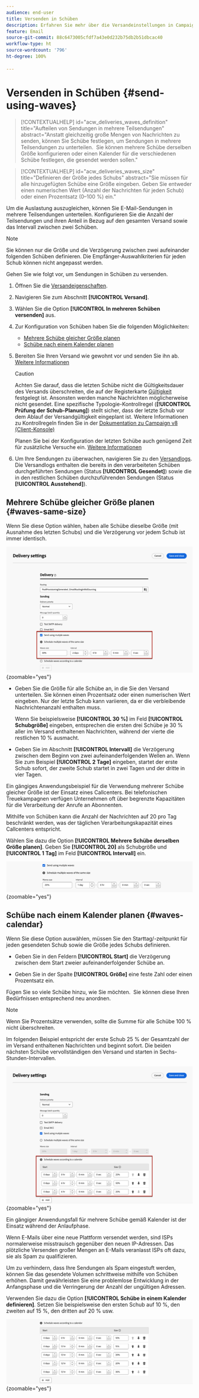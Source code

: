 ```yaml
---
audience: end-user
title: Versenden in Schüben
description: Erfahren Sie mehr über die Versandeinstellungen in Campaign Web
feature: Email
source-git-commit: 88c6473005cfdf7a43e0d232b75db2b51dbcac40
workflow-type: ht
source-wordcount: '796'
ht-degree: 100%

---
```



# Versenden in Schüben {#send-using-waves}

>[!CONTEXTUALHELP]
>id="acw_deliveries_waves_definition"
>title="Aufteilen von Sendungen in mehrere Teilsendungen"
>abstract="Anstatt gleichzeitig große Mengen von Nachrichten zu senden, können Sie Schübe festlegen, um Sendungen in mehrere Teilsendungen zu unterteilen.  Sie können mehrere Schübe derselben Größe konfigurieren oder einen Kalender für die verschiedenen Schübe festlegen, die gesendet werden sollen."

>[!CONTEXTUALHELP]
>id="acw_deliveries_waves_size"
>title="Definieren der Größe jedes Schubs"
>abstract="Sie müssen für alle hinzugefügten Schübe eine Größe eingeben. Geben Sie entweder einen numerischen Wert (Anzahl der Nachrichten für jeden Schub) oder einen Prozentsatz (0–100 %) ein."

Um die Auslastung auszugleichen, können Sie E-Mail-Sendungen in mehrere Teilsendungen unterteilen. Konfigurieren Sie die Anzahl der Teilsendungen und ihren Anteil in Bezug auf den gesamten Versand sowie das Intervall zwischen zwei Schüben.

>[!NOTE]
>
>Sie können nur die Größe und die Verzögerung zwischen zwei aufeinander folgenden Schüben definieren. Die Empfänger-Auswahlkriterien für jeden Schub können nicht angepasst werden.

Gehen Sie wie folgt vor, um Sendungen in Schüben zu versenden.

1. Öffnen Sie die [Versandeigenschaften](delivery-settings.md#retries).

1. Navigieren Sie zum Abschnitt **[!UICONTROL Versand]**.

1. Wählen Sie die Option **[!UICONTROL In mehreren Schüben versenden]** aus.

1. Zur Konfiguration von Schüben haben Sie die folgenden Möglichkeiten:

   * [Mehrere Schübe gleicher Größe planen](#waves-same-size)
   * [Schübe nach einem Kalender planen](#waves-calendar)

1. Bereiten Sie Ihren Versand wie gewohnt vor und senden Sie ihn ab. [Weitere Informationen](../msg/gs-deliveries.md)

   >[!CAUTION]
   >
   >Achten Sie darauf, dass die letzten Schübe nicht die Gültigkeitsdauer des Versands überschreiten, die auf der Registerkarte [Gültigkeit](delivery-settings.md#validity) festgelegt ist. Ansonsten werden manche Nachrichten möglicherweise nicht gesendet. Eine spezifische Typologie-Kontrollregel (**[!UICONTROL Prüfung der Schub-Planung]**) stellt sicher, dass der letzte Schub vor dem Ablauf der Versandgültigkeit eingeplant ist. Weitere Informationen zu Kontrollregeln finden Sie in der [Dokumentation zu Campaign v8 (Client-Konsole)](https://experienceleague.adobe.com/docs/campaign/automation/campaign-optimization/control-rules.html?lang=de)
   >
   >Planen Sie bei der Konfiguration der letzten Schübe auch genügend Zeit für zusätzliche Versuche ein. [Weitere Informationen](delivery-settings.md#retries)

1. Um Ihre Sendungen zu überwachen, navigieren Sie zu den [Versandlogs](../monitor/delivery-logs.md). Die Versandlogs enthalten die bereits in den verarbeiteten Schüben durchgeführten Sendungen (Status **[!UICONTROL Gesendet]**) sowie die in den restlichen Schüben durchzuführenden Sendungen (Status **[!UICONTROL Ausstehend]**).

## Mehrere Schübe gleicher Größe planen {#waves-same-size}

Wenn Sie diese Option wählen, haben alle Schübe dieselbe Größe (mit Ausnahme des letzten Schubs) und die Verzögerung vor jedem Schub ist immer identisch.

![](assets/waves-same-size.png){zoomable=&quot;yes&quot;}

* Geben Sie die Größe für alle Schübe an, in die Sie den Versand unterteilen. Sie können einen Prozentsatz oder einen numerischen Wert eingeben. Nur der letzte Schub kann variieren, da er die verbleibende Nachrichtenanzahl enthalten muss.

  Wenn Sie beispielsweise **[!UICONTROL 30 %]** im Feld **[!UICONTROL Schubgröße]** eingeben, entsprechen die ersten drei Schübe je 30 % aller im Versand enthaltenen Nachrichten, während der vierte die restlichen 10 % ausmacht.

* Geben Sie im Abschnitt **[!UICONTROL Intervall]** die Verzögerung zwischen dem Beginn von zwei aufeinanderfolgenden Wellen an. Wenn Sie zum Beispiel **[!UICONTROL 2 Tage]** eingeben, startet der erste Schub sofort, der zweite Schub startet in zwei Tagen und der dritte in vier Tagen.

Ein gängiges Anwendungsbeispiel für die Verwendung mehrerer Schübe gleicher Größe ist der Einsatz eines Callcenters. Bei telefonischen Treuekampagnen verfügen Unternehmen oft über begrenzte Kapazitäten für die Verarbeitung der Anrufe an Abonnenten.

Mithilfe von Schüben kann die Anzahl der Nachrichten auf 20 pro Tag beschränkt werden, was der täglichen Verarbeitungskapazität eines Callcenters entspricht.

Wählen Sie dazu die Option **[!UICONTROL Mehrere Schübe derselben Größe planen]**. Geben Sie **[!UICONTROL 20]** als Schubgröße und **[!UICONTROL 1 Tag]** im Feld **[!UICONTROL Intervall]** ein.

![](assets/waves-call-center.png){zoomable=&quot;yes&quot;}

## Schübe nach einem Kalender planen {#waves-calendar}

Wenn Sie diese Option auswählen, müssen Sie den Starttag/-zeitpunkt für jeden gesendeten Schub sowie die Größe jedes Schubs definieren.

* Geben Sie in den Feldern **[!UICONTROL Start]** die Verzögerung zwischen dem Start zweier aufeinanderfolgender Schübe an.

* Geben Sie in der Spalte **[!UICONTROL Größe]** eine feste Zahl oder einen Prozentsatz ein.

Fügen Sie so viele Schübe hinzu, wie Sie möchten.  Sie können diese Ihren Bedürfnissen entsprechend neu anordnen. 

>[!NOTE]
>
>Wenn Sie Prozentsätze verwenden, sollte die Summe für alle Schübe 100 % nicht überschreiten.

Im folgenden Beispiel entspricht der erste Schub 25 % der Gesamtzahl der im Versand enthaltenen Nachrichten und beginnt sofort. Die beiden nächsten Schübe vervollständigen den Versand und starten in Sechs-Stunden-Intervallen.

![](assets/waves-calendar.png){zoomable=&quot;yes&quot;}

Ein gängiger Anwendungsfall für mehrere Schübe gemäß Kalender ist der Einsatz während der Anlaufphase.

Wenn E-Mails über eine neue Plattform versendet werden, sind ISPs normalerweise misstrauisch gegenüber den neuen IP-Adressen. Das plötzliche Versenden großer Mengen an E-Mails veranlasst ISPs oft dazu, sie als Spam zu qualifizieren.

Um zu verhindern, dass Ihre Sendungen als Spam eingestuft werden, können Sie das gesendete Volumen schrittweise mithilfe von Schüben erhöhen. Damit gewährleisten Sie eine problemlose Entwicklung in der Anfangsphase und die Verringerung der Anzahl der ungültigen Adressen.

Verwenden Sie dazu die Option **[!UICONTROL Schübe in einem Kalender definieren]**. Setzen Sie beispielsweise den ersten Schub auf 10 %, den zweiten auf 15 %, den dritten auf 20 % usw.

![](assets/waves-ramp-up.png){zoomable=&quot;yes&quot;}



